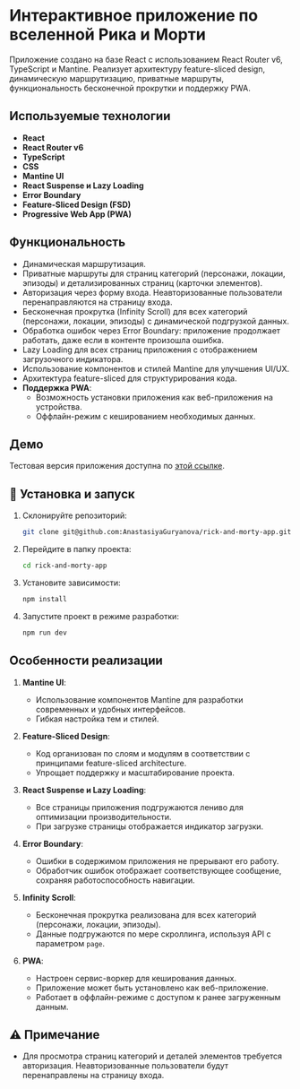 # Интерактивное приложение по вселенной Рика и Морти

Приложение создано на базе React с использованием React Router v6, TypeScript и Mantine. Реализует архитектуру feature-sliced design, динамическую маршрутизацию, приватные маршруты, функциональность бесконечной прокрутки и поддержку PWA.

## Используемые технологии

-   **React**
-   **React Router v6**
-   **TypeScript**
-   **CSS**
-   **Mantine UI**
-   **React Suspense и Lazy Loading**
-   **Error Boundary**
-   **Feature-Sliced Design (FSD)**
-   **Progressive Web App (PWA)**

## Функциональность

-   Динамическая маршрутизация.
-   Приватные маршруты для страниц категорий (персонажи, локации, эпизоды) и детализированных страниц (карточки элементов).
-   Авторизация через форму входа. Неавторизованные пользователи перенаправляются на страницу входа.
-   Бесконечная прокрутка (Infinity Scroll) для всех категорий (персонажи, локации, эпизоды) с динамической подгрузкой данных.
-   Обработка ошибок через Error Boundary: приложение продолжает работать, даже если в контенте произошла ошибка.
-   Lazy Loading для всех страниц приложения с отображением загрузочного индикатора.
-   Использование компонентов и стилей Mantine для улучшения UI/UX.
-   Архитектура feature-sliced для структурирования кода.
-   **Поддержка PWA**:
    -   Возможность установки приложения как веб-приложения на устройства.
    -   Оффлайн-режим с кешированием необходимых данных.

## Демо

Тестовая версия приложения доступна по [этой ссылке](https://marvelous-vacherin-f9f2c0.netlify.app/).

## 🚀 Установка и запуск

1. Склонируйте репозиторий:

    ```bash
    git clone git@github.com:AnastasiyaGuryanova/rick-and-morty-app.git

    ```

2. Перейдите в папку проекта:

    ```bash
    cd rick-and-morty-app
    ```

3. Установите зависимости:

    ```bash
    npm install
    ```

4. Запустите проект в режиме разработки:

    ```bash
    npm run dev
    ```

## Особенности реализации

1. **Mantine UI**:

    - Использование компонентов Mantine для разработки современных и удобных интерфейсов.
    - Гибкая настройка тем и стилей.

2. **Feature-Sliced Design**:

    - Код организован по слоям и модулям в соответствии с принципами feature-sliced architecture.
    - Упрощает поддержку и масштабирование проекта.

3. **React Suspense и Lazy Loading**:

    - Все страницы приложения подгружаются лениво для оптимизации производительности.
    - При загрузке страницы отображается индикатор загрузки.

4. **Error Boundary**:

    - Ошибки в содержимом приложения не прерывают его работу.
    - Обработчик ошибок отображает соответствующее сообщение, сохраняя работоспособность навигации.

5. **Infinity Scroll**:

    - Бесконечная прокрутка реализована для всех категорий (персонажи, локации, эпизоды).
    - Данные подгружаются по мере скроллинга, используя API с параметром `page`.

6. **PWA**:
    - Настроен сервис-воркер для кеширования данных.
    - Приложение может быть установлено как веб-приложение.
    - Работает в оффлайн-режиме с доступом к ранее загруженным данным.

## ⚠️ Примечание

-   Для просмотра страниц категорий и деталей элементов требуется авторизация. Неавторизованные пользователи будут перенаправлены на страницу входа.

